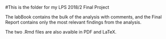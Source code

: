 #This is the folder for my LPS 2018/2 Final Project

The labBook contains the bulk of the analysis with comments, and the Final Report contains only the most relevant findings from the analysis.

The two .Rmd files are also avaible in PDF and LaTeX.

